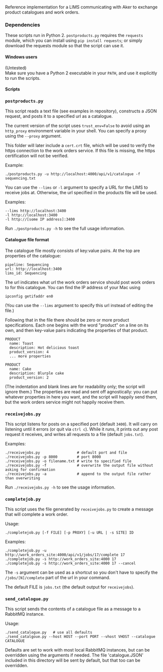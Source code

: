 Reference implementation for a LIMS communicating with Aker to exchange product catalogues and work orders.

### Dependencies

These scripts run in Python 2. `postproducts.py` requires the `requests` module, which you can install using `pip install requests`; or simply download the requests module so that the script can use it.

#### Windows users

(Untested)  
Make sure you have a Python 2 executable in your `PATH`, and use it explicitly to run the scripts.

#### Scripts

### `postproducts.py`
This script reads a text file (see examples in repository), constructs a JSON request, and posts it to a specified url as a catalogue.

The current version of the script uses `trust_env=False` to avoid using an
`http_proxy` environment variable in your shell. You can specify a proxy using the `--proxy` argument.

This folder will later include a `cert.crt` file, which will be used to verify the https connection to the work orders service. If this file is missing, the https certification will not be verified.

Example:

    ./postproducts.py -u http://localhost:4000/api/v1/catalogue -f sequencing.txt

You can use the `--lims` or `-l` argument to specify a URL for the LIMS to receive jobs at. Otherwise, the url specified in the products file will be used.

Examples:

	--lims http://localhost:3400
	-l http://localhost:3400
	-l http://[some IP address]:3400

Run `./postproducts.py -h` to see the full usage information.

#### Catalogue file format
The catalogue file mostly consists of key:value pairs.
At the top are properties of the catalogue:

    pipeline: Sequencing
    url: http://localhost:3400
    lims_id: Sequencing

The url indicates what url the work orders service should post work orders to for this catalogue. You can find the IP address of your Mac using

    ipconfig getifaddr en0

(You can use the `--lims` argument to specify this url instead of editing the file.)

Following that in the file there should be zero or more product specifications. Each one begins with the word "product" on a line on its own, and then key-value pairs indicating the properties of that product.

    PRODUCT
      name: Toast
      description: Hot delicious toast
      product_version: 4
      ... more properties

    PRODUCT
      name: Cake
      description: Blurple cake
      product_version: 2

(The indentation and blank lines are for readability only; the script will ignore them.)
The properties are read and sent off agnostically: you can put whatever properties in here you want, and the script will happily send them, but the work orders service might not happily receive them.

### `receivejobs.py`
This script listens for posts on a specified port (default `3400`). It will carry on listening until it errors (or quit via `ctrl c`). While it runs, it prints out any post request it receives, and writes all requests to a file (default `jobs.txt`).

Examples:

    ./receivejobs.py                 # default port and file
    ./receivejobs.py -p 8000         # port 8000
    ./receivejobs.py -o filename.txt # write to specified file
    ./receivejobs.py -f              # overwrite the output file without asking for confirmation
    ./receivejobs.py -a              # append to the output file rather than overwriting

Run `./receivejobs.py -h` to see the usage information.

### `completejob.py`
This script uses the file generated by `receivejobs.py` to create a message that will complete a work order.

Usage:

    ./completejob.py [-f FILE] [-p PROXY] [-u URL | -s SITE] ID

Examples:

    ./completejob.py -u http://work_orders_site:4000/api/v1/jobs/17/complete 17
    ./completejob.py -s http://work_orders_site:4000 17
    ./completejob.py -s http://work_orders_site:4000 17 --cancel

The `-s` argument can be used as a shortcut so you don't have to specify the `/jobs/[N]/complete` part of the url in your command.

The default FILE is `jobs.txt` (the default output for `receivejobs`).

### `send_catalogue.py`
This script sends the contents of a catalogue file as a message to a RabbitMQ instance.

Usage:

    ./send_catalogue.py   # use all defaults
    ./send_catalgoue.py --host HOST --port PORT --vhost VHOST --catalogue CATALOGUE

Defaults are set to work with most local RabbitMQ instances, but can be overridden using the arguments if needed. The file 'catalogue.JSON' included in this directory will be sent by default, but that too can be overridden.
